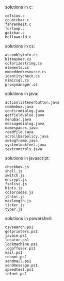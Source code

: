 solutions in c:

    celsius.c
    countchar.c
    fahrenheit.c
    forloop.c
    getchar.c
    helloworld.c
 
solutions in cs:

    assemblyinfo.cs
    bitmasker.cs
    colorizestring.cs
    elements.cs
    embeddedresource.cs
    identitycheck.cs
    mimicsql.cs
    proxymanager.cs

solutions in java:

    actionlistenerbutton.java
    combobox.java
    confirmdialog.java
    getfieldvalue.java
    menubar.java
    messagedialog.java
    namespaces.java
    readfile.java
    scrollbarpolicy.java
    swingframe.java
    systemlookfeel.java
    textcontrols.java
    
solutions in javascript:

    checkbox.js
    shell.js
    switch.js
    encrypt.js
    fsolist.js
    hints.js
    colorcodes.js
    jshtml.js
    maxlength.js
    ticker.js
    typer.js
    
solutions in powershell:

    csvsearch.ps1
    getprinters.ps1
    javaie.ps1
    locator.ps1
    lockmachine.ps1
    logoffuser.ps1
    mail.ps1
    reboot.ps1
    sendmail.ps1
    sendmessage.ps1
    speedtest.ps1
    telnet.ps1
